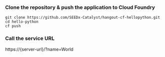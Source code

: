 ### Clone the repository & push the application to Cloud Foundry

```
git clone https://github.com/SEEDx-Catalyst/hangout-cf-hellopython.git
cd hello-python
cf push
```


### Call the service URL
https://{server-url}/?name=World
